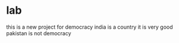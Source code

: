 # lab
this is a new project for democracy
india is a country
it is very good
pakistan is not democracy
